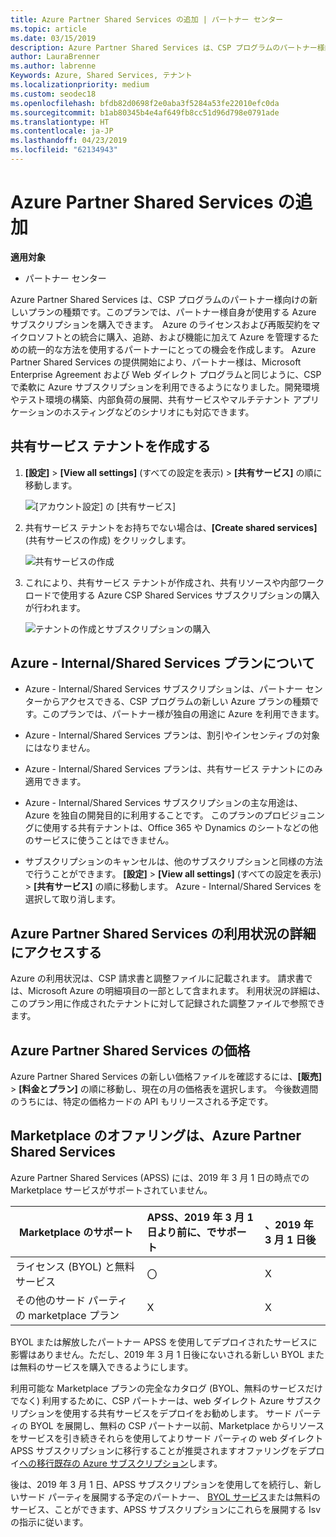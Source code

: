 ```yaml
---
title: Azure Partner Shared Services の追加 | パートナー センター
ms.topic: article
ms.date: 03/15/2019
description: Azure Partner Shared Services は、CSP プログラムのパートナー様向けの新しいプランの種類です。このプランでは、パートナー様自身が使用する Azure サブスクリプションを購入できます。
author: LauraBrenner
ms.author: labrenne
Keywords: Azure, Shared Services, テナント
ms.localizationpriority: medium
ms.custom: seodec18
ms.openlocfilehash: bfdb82d0698f2e0aba3f5284a53fe22010efc0da
ms.sourcegitcommit: b1ab80345b4e4af649fb8cc51d96d798e0791ade
ms.translationtype: HT
ms.contentlocale: ja-JP
ms.lasthandoff: 04/23/2019
ms.locfileid: "62134943"
---
```

# <a name="add-azure-partner-shared-services"></a>Azure Partner Shared Services の追加

**適用対象**

-  パートナー センター

Azure Partner Shared Services は、CSP プログラムのパートナー様向けの新しいプランの種類です。このプランでは、パートナー様自身が使用する Azure サブスクリプションを購入できます。  Azure のライセンスおよび再販契約をマイクロソフトとの統合に購入、追跡、および機能に加えて Azure を管理するための統一的な方法を使用するパートナーにとっての機会を作成します。 Azure Partner Shared Services の提供開始により、パートナー様は、Microsoft Enterprise Agreement および Web ダイレクト プログラムと同じように、CSP で柔軟に Azure サブスクリプションを利用できるようになりました。開発環境やテスト環境の構築、内部負荷の展開、共有サービスやマルチテナント アプリケーションのホスティングなどのシナリオにも対応できます。  

## <a name="create-the-shared-services-tenant"></a>共有サービス テナントを作成する

1. **[設定]** > **[View all settings]** (すべての設定を表示) > **[共有サービス]** の順に移動します。

    ![**[アカウント設定]** の **[共有サービス]**](images/sharedservices2.png)

2. 共有サービス テナントをお持ちでない場合は、**[Create shared services]** (共有サービスの作成) をクリックします。

    ![共有サービスの作成](images/sharedservices3.png)

3. これにより、共有サービス テナントが作成され、共有リソースや内部ワークロードで使用する Azure CSP Shared Services サブスクリプションの購入が行われます。

    ![テナントの作成とサブスクリプションの購入](images/sharedservices5.png)

## <a name="about-the-azure--internalshared-services-offer"></a>Azure - Internal/Shared Services プランについて

- Azure - Internal/Shared Services サブスクリプションは、パートナー センターからアクセスできる、CSP プログラムの新しい Azure プランの種類です。このプランでは、パートナー様が独自の用途に Azure を利用できます。 

- Azure - Internal/Shared Services プランは、割引やインセンティブの対象にはなりません。

- Azure - Internal/Shared Services プランは、共有サービス テナントにのみ適用できます。

- Azure - Internal/Shared Services サブスクリプションの主な用途は、Azure を独自の開発目的に利用することです。 このプランのプロビジョニングに使用する共有テナントは、Office 365 や Dynamics のシートなどの他のサービスに使うことはできません。 

- サブスクリプションのキャンセルは、他のサブスクリプションと同様の方法で行うことができます。 **[設定]** > **[View all settings]** (すべての設定を表示) > **[共有サービス]** の順に移動します。 Azure - Internal/Shared Services を選択して取り消します。

## <a name="accessing-azure-partner-shared-services-consumption-details"></a>Azure Partner Shared Services の利用状況の詳細にアクセスする

Azure の利用状況は、CSP 請求書と調整ファイルに記載されます。 請求書では、Microsoft Azure の明細項目の一部として含まれます。 利用状況の詳細は、このプラン用に作成されたテナントに対して記録された調整ファイルで参照できます。 

## <a name="azure-partner-shared-services-pricing"></a>Azure Partner Shared Services の価格

Azure Partner Shared Services の新しい価格ファイルを確認するには、**[販売]** > **[料金とプラン]** の順に移動し、現在の月の価格表を選択します。 今後数週間のうちには、特定の価格カードの API もリリースされる予定です。

## <a name="marketplace-offers-and-azure-partner-shared-services"></a>Marketplace のオファリングは、Azure Partner Shared Services

Azure Partner Shared Services (APSS) には、2019 年 3 月 1 日の時点での Marketplace サービスがサポートされていません。   

|**Marketplace のサポート**   |**APSS、2019 年 3 月 1 日より前に、でサポート**|**、2019 年 3 月 1 日後**|
|---------------------------|:----------------------------|:-------------------|
|ライセンス (BYOL) と無料サービス   | 〇   | X|
|その他のサード パーティの marketplace プラン   | X   |X|


BYOL または解放したパートナー APSS を使用してデプロイされたサービスに影響はありません。ただし、2019 年 3 月 1 日後にないされる新しい BYOL または無料のサービスを購入できるようにします。 

利用可能な Marketplace プランの完全なカタログ (BYOL、無料のサービスだけでなく) 利用するために、CSP パートナーは、web ダイレクト Azure サブスクリプションを使用する共有サービスをデプロイをお勧めします。  サード パーティの BYOL を展開し、無料の CSP パートナー以前、Marketplace からリソースをサービスを引き続きそれらを使用してよりサード パーティの web ダイレクト APSS サブスクリプションに移行することが推奨されますオファリングをデプロイ[への移行既存の Azure サブスクリプション](https://docs.microsoft.com/azure/cloud-solution-provider/migration/migration#migrating-existing-azure-subscriptions)します。

後は、2019 年 3 月 1 日、APSS サブスクリプションを使用してを続行し、新しいサード パーティを展開する予定のパートナー、 [BYOL サービス](https://azuremarketplace.microsoft.com/marketplace/apps?filters=byol)または無料のサービス、ことができます、APSS サブスクリプションにこれらを展開する Isv の指示に従います。


